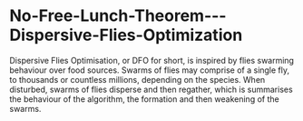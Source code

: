# No-Free-Lunch-Theorem---Dispersive-Flies-Optimization
Dispersive Flies Optimisation, or DFO for short, is inspired by flies swarming behaviour over food sources.
Swarms of flies may comprise of a single fly, to thousands or countless millions, depending on the species. When disturbed, swarms of flies disperse and then regather, which is summarises the behaviour of the algorithm, the formation and then weakening of the swarms.
